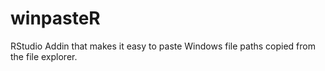 # winpasteR
RStudio Addin that makes it easy to paste Windows file paths copied from the file explorer.
